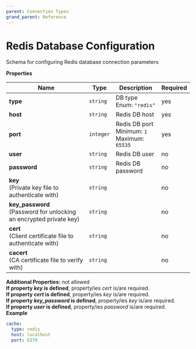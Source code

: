 ```yaml
---
parent: Connection Types
grand_parent: Reference
---
```


# Redis Database Configuration

Schema for configuring Redis database connection parameters


**Properties**

|Name|Type|Description|Required|
|----|----|-----------|--------|
|**type**|`string`|DB type<br/>Enum: `"redis"`<br/>|yes|
|**host**|`string`|Redis DB host<br/>|yes|
|**port**|`integer`|Redis DB port<br/>Minimum: `1`<br/>Maximum: `65535`<br/>|yes|
|**user**|`string`|Redis DB user<br/>|no|
|**password**|`string`|Redis DB password<br/>|no|
|**key**<br/>(Private key file to authenticate with)|`string`||no|
|**key\_password**<br/>(Password for unlocking an encrypted private key)|`string`||no|
|**cert**<br/>(Client certificate file to authenticate with)|`string`||no|
|**cacert**<br/>(CA certificate file to verify with)|`string`||no|

**Additional Properties:** not allowed  
**If property *key* is defined**, property/ies *cert* is/are required.  
**If property *cert* is defined**, property/ies *key* is/are required.  
**If property *key_password* is defined**, property/ies *key* is/are required.  
**If property *user* is defined**, property/ies *password* is/are required.  
**Example**

```yaml
cache:
  type: redis
  host: localhost
  port: 6379

```


